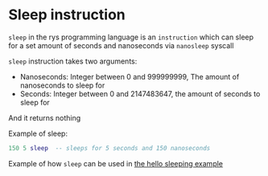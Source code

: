 # Sleep instruction

`sleep` in the rys programming language is an `instruction`
which can sleep for a set amount of seconds and nanoseconds
via `nanosleep` syscall

`sleep` instruction takes two arguments:

-   Nanoseconds: Integer between 0 and 999999999, The amount of nanoseconds to sleep for
-   Seconds: Integer between 0 and 2147483647, the amount of seconds to sleep for

And it returns nothing

Example of sleep:

```lua
150 5 sleep  -- sleeps for 5 seconds and 150 nanoseconds
```

Example of how `sleep` can be used in [the hello sleeping example](/examples/hello_sleep.rys)
